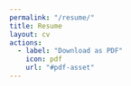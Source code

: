 ```yaml
---
permalink: "/resume/"
title: Resume
layout: cv
actions:
  - label: "Download as PDF"
    icon: pdf
    url: "#pdf-asset"
---
```

